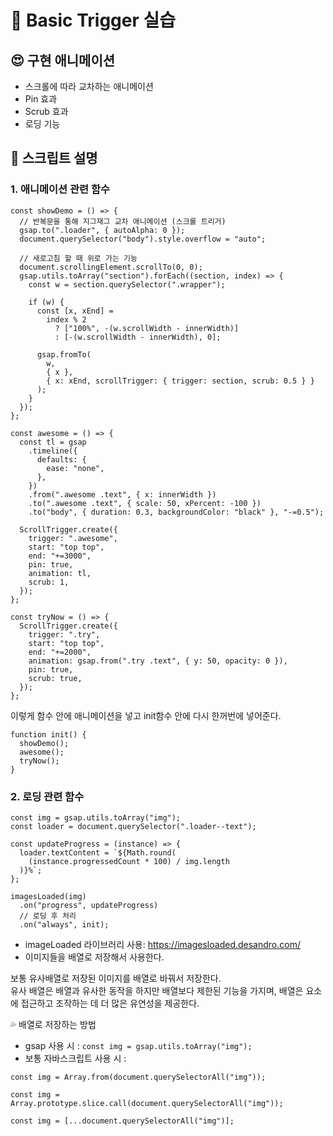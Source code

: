 # 📖 Basic Trigger 실습

## 😍 구현 애니메이션

- 스크롤에 따라 교차하는 애니메이션
- Pin 효과
- Scrub 효과
- 로딩 기능

## 🤔 스크립트 설명

### 1. 애니메이션 관련 함수

```
const showDemo = () => {
  // 반복문을 통해 지그재그 교차 애니메이션 (스크롤 트리거)
  gsap.to(".loader", { autoAlpha: 0 });
  document.querySelector("body").style.overflow = "auto";

  // 새로고침 할 때 위로 가는 기능
  document.scrollingElement.scrollTo(0, 0);
  gsap.utils.toArray("section").forEach((section, index) => {
    const w = section.querySelector(".wrapper");

    if (w) {
      const [x, xEnd] =
        index % 2
          ? ["100%", -(w.scrollWidth - innerWidth)]
          : [-(w.scrollWidth - innerWidth), 0];

      gsap.fromTo(
        w,
        { x },
        { x: xEnd, scrollTrigger: { trigger: section, scrub: 0.5 } }
      );
    }
  });
};
```

```
const awesome = () => {
  const tl = gsap
    .timeline({
      defaults: {
        ease: "none",
      },
    })
    .from(".awesome .text", { x: innerWidth })
    .to(".awesome .text", { scale: 50, xPercent: -100 })
    .to("body", { duration: 0.3, backgroundColor: "black" }, "-=0.5");

  ScrollTrigger.create({
    trigger: ".awesome",
    start: "top top",
    end: "+=3000",
    pin: true,
    animation: tl,
    scrub: 1,
  });
};
```

```
const tryNow = () => {
  ScrollTrigger.create({
    trigger: ".try",
    start: "top top",
    end: "+=2000",
    animation: gsap.from(".try .text", { y: 50, opacity: 0 }),
    pin: true,
    scrub: true,
  });
};
```

이렇게 함수 안에 애니메이션을 넣고 init함수 안에 다시 한꺼번에 넣어준다.

```
function init() {
  showDemo();
  awesome();
  tryNow();
}
```

### 2. 로딩 관련 함수

```
const img = gsap.utils.toArray("img");
const loader = document.querySelector(".loader--text");

const updateProgress = (instance) => {
  loader.textContent = `${Math.round(
    (instance.progressedCount * 100) / img.length
  )}%`;
};

imagesLoaded(img)
  .on("progress", updateProgress)
  // 로딩 후 처리
  .on("always", init);

```

- imageLoaded 라이브러리 사용: https://imagesloaded.desandro.com/
- 이미지들을 배열로 저장해서 사용한다.<br />

보통 유사배열로 저장된 이미지를 배열로 바꿔서 저장한다.<br />
유사 배열은 배열과 유사한 동작을 하지만 배열보다 제한된 기능을 가지며, 배열은 요소에 접근하고 조작하는 데 더 많은 유연성을 제공한다.<br />

💦 배열로 저장하는 방법

- gsap 사용 시 : `const img = gsap.utils.toArray("img");`
- 보통 자바스크립트 사용 시 :

```
const img = Array.from(document.querySelectorAll("img"));
```

```
const img = Array.prototype.slice.call(document.querySelectorAll("img"));
```

```
const img = [...document.querySelectorAll("img")];
```
